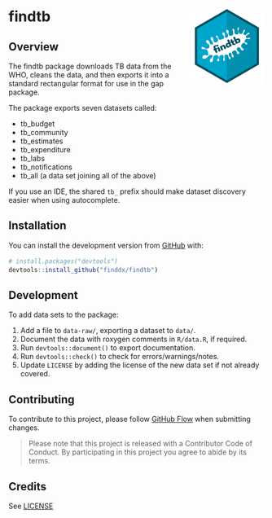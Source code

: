 # findtb <img src='man/figures/logo.png' align="right" height="150" /></a>

## Overview
The findtb package downloads TB data from the WHO, cleans the data, and
then exports it into a standard rectangular format for use in the gap package.

The package exports seven datasets called:
- tb_budget
- tb_community
- tb_estimates
- tb_expenditure
- tb_labs
- tb_notifications
- tb_all (a data set joining all of the above)

If you use an IDE, the shared `tb_` prefix should make dataset discovery easier
when using autocomplete.

## Installation

You can install the development version from
[GitHub](https://github.com/) with:

``` r
# install.packages("devtools")
devtools::install_github("finddx/findtb")
```

## Development

To add data sets to the package:

1. Add a file to `data-raw/`, exporting a dataset to `data/`.
2. Document the data with roxygen comments in `R/data.R`, if required.
3. Run `devtools::document()` to export documentation.
4. Run `devtools::check()` to check for errors/warnings/notes.
5. Update `LICENSE` by adding the license of the new data set if not already covered.

## Contributing

To contribute to this project, please follow [GitHub Flow](https://guides.github.com/introduction/flow/)
when submitting changes.

> Please note that this project is released with a Contributor Code of Conduct. By participating in this project you agree to abide by its terms.

## Credits

See [LICENSE](/LICENSE)